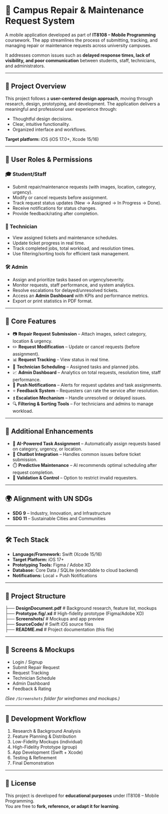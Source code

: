 # 📱 Campus Repair & Maintenance Request System  

A mobile application developed as part of **IT8108 – Mobile Programming** coursework. The app streamlines the process of submitting, tracking, and managing repair or maintenance requests across university campuses.  

It addresses common issues such as **delayed response times, lack of visibility, and poor communication** between students, staff, technicians, and administrators.  

---

## 🚀 Project Overview  

This project follows a **user-centered design approach**, moving through research, design, prototyping, and development. The application delivers a meaningful and professional user experience through:  

- Thoughtful design decisions.  
- Clear, intuitive functionality.  
- Organized interface and workflows.  

**Target platform:** iOS (iOS 17.0+, Xcode 15/16)  

---

## 👥 User Roles & Permissions  

### 🎓 Student/Staff  
- Submit repair/maintenance requests (with images, location, category, urgency).  
- Modify or cancel requests before assignment.  
- Track request status updates (New → Assigned → In Progress → Done).  
- Receive notifications for status changes.  
- Provide feedback/rating after completion.  

### 🔧 Technician  
- View assigned tickets and maintenance schedules.  
- Update ticket progress in real time.  
- Track completed jobs, total workload, and resolution times.  
- Use filtering/sorting tools for efficient task management.  

### 🛠️ Admin  
- Assign and prioritize tasks based on urgency/severity.  
- Monitor requests, staff performance, and system analytics.  
- Resolve escalations for delayed/unresolved tickets.  
- Access an **Admin Dashboard** with KPIs and performance metrics.  
- Export or print statistics in PDF format.  

---

## 📌 Core Features  

- 📷 **Repair Request Submission** – Attach images, select category, location & urgency.  
- ✏️ **Request Modification** – Update or cancel requests (before assignment).  
- 📊 **Request Tracking** – View status in real time.  
- 📅 **Technician Scheduling** – Assigned tasks and planned jobs.  
- 📈 **Admin Dashboard** – Analytics on total requests, resolution time, staff performance.  
- 🔔 **Push Notifications** – Alerts for request updates and task assignments.  
- ⭐ **Feedback System** – Requesters can rate the service after resolution.  
- ⏫ **Escalation Mechanism** – Handle unresolved or delayed issues.  
- 🔍 **Filtering & Sorting Tools** – For technicians and admins to manage workload.  

---

## 🤖 Additional Enhancements  

- 🧠 **AI-Powered Task Assignment** – Automatically assign requests based on category, urgency, or location.  
- 💬 **Chatbot Integration** – Handles common issues before ticket submission.  
- ⏱️ **Predictive Maintenance** – AI recommends optimal scheduling after request completion.  
- 🚫 **Validation & Control** – Option to restrict invalid requesters.  

---

## 🌍 Alignment with UN SDGs  

- **SDG 9** – Industry, Innovation, and Infrastructure  
- **SDG 11** – Sustainable Cities and Communities  

---

## 🛠️ Tech Stack  

- **Language/Framework:** Swift (Xcode 15/16)  
- **Target Platform:** iOS 17+  
- **Prototyping Tools:** Figma / Adobe XD  
- **Database:** Core Data / SQLite (extendable to cloud backend)  
- **Notifications:** Local + Push Notifications  

---

## 📂 Project Structure  
├── **DesignDocument.pdf** # Background research, feature list, mockups  <br>
├── **Prototype.fig/.xd** # High-fidelity prototype (Figma/Adobe XD)  <br>
├── **Screenshots/** # Mockups and app preview  <br>
├── **SourceCode/** # Swift iOS source files <br>
├── **README.md** # Project documentation (this file)  <br>



---

## 📸 Screens & Mockups  

- Login / Signup  
- Submit Repair Request  
- Request Tracking  
- Technician Schedule  
- Admin Dashboard  
- Feedback & Rating  

*(See `/Screenshots` folder for wireframes and mockups.)*  

---

## 📅 Development Workflow  

1. Research & Background Analysis  
2. Feature Planning & Distribution  
3. Low-Fidelity Mockups (individual)  
4. High-Fidelity Prototype (group)  
5. App Development (Swift + Xcode)  
6. Testing & Refinement  
7. Final Demonstration  

---

## 📜 License  

This project is developed for **educational purposes** under IT8108 – Mobile Programming.  
You are free to **fork, reference, or adapt it for learning**.  


